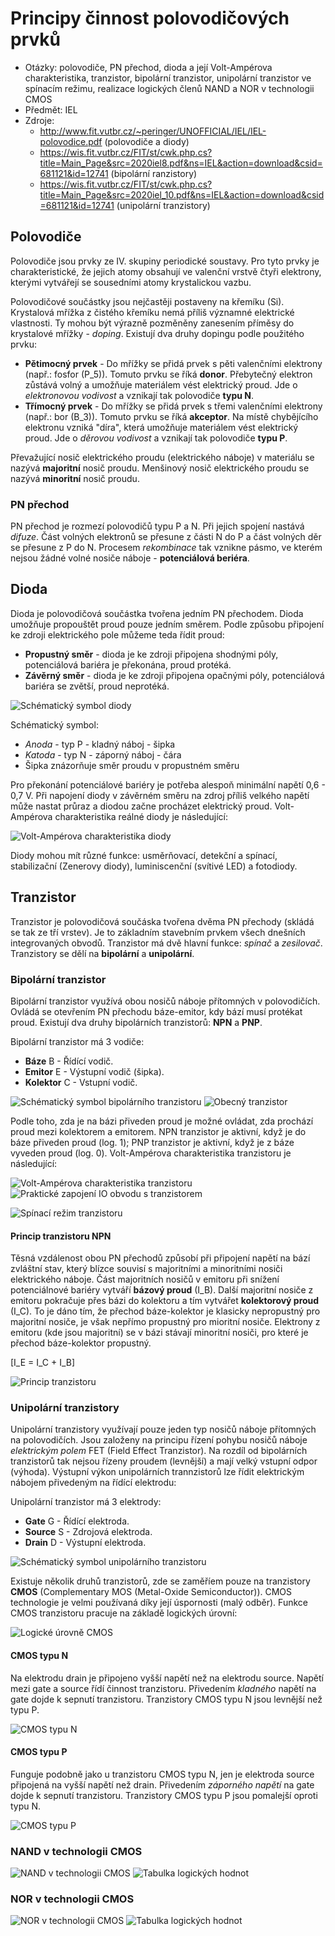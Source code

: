 # Principy činnost polovodičových prvků
- Otázky: polovodiče, PN přechod, dioda a její Volt-Ampérova charakteristika, tranzistor, bipolární tranzistor, unipolární tranzistor ve spínacím režimu, realizace logických členů NAND a NOR v technologii CMOS
- Předmět: IEL
- Zdroje:
    - http://www.fit.vutbr.cz/~peringer/UNOFFICIAL/IEL/IEL-polovodice.pdf (polovodiče a diody)
    - https://wis.fit.vutbr.cz/FIT/st/cwk.php.cs?title=Main_Page&src=2020iel8.pdf&ns=IEL&action=download&csid=681121&id=12741 (bipolární ranzistory)
    - https://wis.fit.vutbr.cz/FIT/st/cwk.php.cs?title=Main_Page&src=2020iel_10.pdf&ns=IEL&action=download&csid=681121&id=12741 (unipolární tranzistory)

## Polovodiče
Polovodiče jsou prvky ze IV. skupiny periodické soustavy. Pro tyto prvky je charakteristické, že jejich atomy obsahují ve valenční vrstvě čtyři elektrony, kterými vytvářejí se sousedními atomy krystalickou vazbu.

Polovodičové součástky jsou nejčastěji postaveny na křemíku (Si). Krystalová mřížka z čistého křemíku nemá příliš významné elektrické vlastnosti. Ty mohou být výrazně pozměněny zanesením příměsy do krystalové mřížky - _doping_. Existují dva druhy dopingu podle použitého prvku:
- __Pětimocný prvek__ - Do mřížky se přidá prvek s pěti valenčními elektrony (např.: fosfor \(P_5\)). Tomuto prvku se říká __donor__. Přebytečný elektron zůstává volný a umožňuje materiálem vést elektrický proud. Jde o _elektronovou vodivost_ a vznikají tak polovodiče __typu N__.
- __Třímocný prvek__ - Do mřížky se přidá prvek s třemi valenčními elektrony (např.: bor \(B_3\)). Tomuto prvku se říká __akceptor__. Na místě chybějícího elektronu vzniká "díra", která umožňuje materiálem vést elektrický proud. Jde o _děrovou vodivost_ a vznikají tak polovodiče __typu P__.

Převažující nosič elektrického proudu (elektrického náboje) v materiálu se nazývá __majoritní__ nosič proudu. Menšinový nosič elektrického proudu se nazývá __minoritní__ nosič proudu.

### PN přechod
PN přechod je rozmezí polovodičů typu P a N. Při jejich spojení nastává _difuze_. Část volných elektronů se přesune z části N do P a část volných děr se přesune z P do N. Procesem _rekombinace_ tak vznikne pásmo, ve kterém nejsou žádné volné nosiče náboje - __potenciálová beriéra__.

## Dioda
Dioda je polovodičová součástka tvořena jedním PN přechodem. Dioda umožňuje propouštět proud pouze jedním směrem. Podle způsobu připojení ke zdroji elektrického pole můžeme teda řídit proud:
- __Propustný směr__ - dioda je ke zdroji připojena shodnými póly, potenciálová bariéra je překonána, proud protéká.
- __Závěrný směr__ - dioda je ke zdroji připojena opačnými póly, potenciálová bariéra se zvětší, proud neprotéká.

![Schématický symbol diody](/Images/01/dioda.png)

Schématický symbol:
- _Anoda_ - typ P - kladný náboj - šipka
- _Katoda_ - typ N - záporný náboj - čára
- Šipka znázorňuje směr proudu v propustném směru

Pro překonání potenciálové bariéry je potřeba alespoň minimální napětí 0,6 - 0,7 V. Při napojení diody v závěrném směru na zdroj příliš velkého napětí může nastat průraz a diodou začne procházet elektrický proud. Volt-Ampérova charakteristika reálné diody je následující:

![Volt-Ampérova charakteristika diody](/Images/01/volt-amper_diody.png)

Diody mohou mít různé funkce: usměrňovací, detekční a spínací, stabilizační (Zenerovy diody), luminiscenční (svítivé LED) a fotodiody.

## Tranzistor
Tranzistor je polovodičová součáska tvořena dvěma PN přechody (skládá se tak ze tří vrstev). Je to základním stavebním prvkem všech dnešních integrovaných obvodů. Tranzistor má dvě hlavní funkce: _spínač_ a _zesilovač_. Tranzistory se dělí na __bipolární__ a __unipolární__.

### Bipolární tranzistor
Bipolární tranzistor využívá obou nosičů náboje přítomných v polovodičích. Ovládá se otevřením PN přechodu báze-emitor, kdy bází musí protékat proud. Existují dva druhy bipolárních tranzistorů: __NPN__ a __PNP__.

Bipolární tranzistor má 3 vodiče:
- __Báze__ B - Řídící vodič.
- __Emitor__ E - Výstupní vodič (šipka).
- __Kolektor__ C - Vstupní vodič.

![Schématický symbol bipolárního tranzistoru](/Images/01/bipolarni_tranzistor.png)
![Obecný tranzistor](/Images/01/tranzistor.png)

Podle toho, zda je na bázi přiveden proud je možné ovládat, zda prochází proud mezi kolektorem a emitorem. NPN tranzistor je aktivní, když je do báze přiveden proud (log. 1); PNP tranzistor je aktivní, když je z báze vyveden proud (log. 0). Volt-Ampérova charakteristika tranzistoru je následující:

![Volt-Ampérova charakteristika tranzistoru](/Images/01/volt-amper_tranzistoru.png)
![Praktické zapojení IO obvodu s tranzistorem](/Images/01/zapojeni_tranzistoru.png)

![Spínací režim tranzistoru](/Images/01/spinaci_tranzistor.png)

#### Princip tranzistoru NPN
Těsná vzdálenost obou PN přechodů způsobí při připojení napětí na bází zvláštní stav, který blízce souvisí s majoritními a minoritními nosiči elektrického náboje. Část majoritních nosičů v emitoru při snížení potenciálnové bariéry vytváří __bázový proud__ \(I_B\). Další majoritní nosiče z emitoru pokračuje přes bázi do kolektoru a tím vytvářet __kolektorový proud__ \(I_C\). To je dáno tím, že přechod báze-kolektor je klasicky nepropustný pro majoritní nosiče, je však nepřímo propustný pro mioritní nosiče. Elektrony z emitoru (kde jsou majoritní) se v bázi stávají minoritní nosiči, pro které je přechod báze-kolektor propustný.

\[I_E = I_C + I_B\]

![Princip tranzistoru](/Images/01/princip_tranzistoru.png)

### Unipolární tranzistory
Unipolární tranzistory využívají pouze jeden typ nosičů náboje přítomných na polovodičích. Jsou založeny na principu řízení pohybu nosičů náboje _elektrickým polem_ FET (Field Effect Tranzistor). Na rozdíl od bipolárních tranzistorů tak nejsou řízeny proudem (levnější) a mají velký vstupní odpor (výhoda). Výstupní výkon unipolárních trannzistorů lze řídit elektrickým nábojem přivedeným na řídící elektrodu:

Unipolární tranzistor má 3 elektrody:
- __Gate__ G - Řídící elektroda.
- __Source__ S - Zdrojová elektroda.
- __Drain__ D - Výstupní elektroda.

![Schématický symbol unipolárního tranzistoru](/Images/01/unipolarni_tranzistor_znacka.png)

Existuje několik druhů tranzistorů, zde se zaměříem pouze na tranzistory __CMOS__ (Complementary MOS (Metal-Oxide Semiconductor)). CMOS technologie je velmi používaná díky její úspornosti (malý odběr). Funkce CMOS tranzistoru pracuje na základě logických úrovní:

![Logické úrovně CMOS](/Images/01/log_urovne_cmos.png)

#### CMOS typu N
Na elektrodu drain je připojeno vyšší napětí než na elektrodu source. Napětí mezi gate a source řídí činnost tranzistoru. Přivedením _kladného_ napětí na gate dojde k sepnutí tranzistoru. Tranzistory CMOS typu N jsou levnější než typu P.

![CMOS typu N](/Images/01/cmos_n.png)

#### CMOS typu P
Funguje podobně jako u tranzistoru CMOS typu N, jen je elektroda source připojená na vyšší napětí než drain. Přivedením _záporného napětí_ na gate dojde k sepnutí tranzistoru. Tranzistory CMOS typu P jsou pomalejší oproti typu N.

![CMOS typu P](/Images/01/cmos_p.png)

### NAND v technologii CMOS

![NAND v technologii CMOS](/Images/01/nand_cmos.png)
![Tabulka logických hodnot](/Images/01/nand_tabulka.png)

### NOR v technologii CMOS

![NOR v technologii CMOS](/Images/01/nor_cmos.png)
![Tabulka logických hodnot](/Images/01/nor_tabulka.png)
